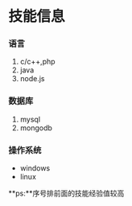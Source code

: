 
# 技能信息

### 语言
1. c/c++,php
2. java
3. node.js

### 数据库
1. mysql
2. mongodb

### 操作系统
* windows
* linux

**ps:**序号排前面的技能经验值较高



